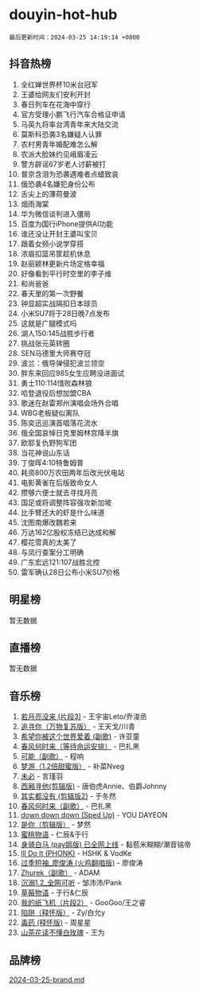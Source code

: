 # douyin-hot-hub

`最后更新时间：2024-03-25 14:19:14 +0800`

## 抖音热榜

1. 全红婵世界杯10米台冠军
1. 王婆给网友们安利开封
1. 春日列车在花海中穿行
1. 官方受理小鹏飞行汽车合格证申请
1. 马英九将率台湾青年来大陆交流
1. 莫斯科恐袭3名嫌疑人认罪
1. 农村男青年婚配难怎么解
1. 农派大脸妹约见峨眉凌云
1. 警方辟谣67岁老人讨薪被打
1. 普京含泪为恐袭遇难者点蜡致哀
1. 俄恐袭4名嫌犯身份公布
1. 舌尖上的薄荷曼波
1. 烟雨海棠
1. 华为微信谈判进入僵局
1. 百度为国行iPhone提供AI功能
1. 谁还没让开封王婆叫宝贝
1. 跟着女频小说学穿搭
1. 浓眉扣篮吊筐趁机休息
1. 赵丽颖林更新片场定格幸福
1. 好像看到平行时空里的李子维
1. 和尚爸爸
1. 春天里的第一次野餐
1. 钟显超实战隔扣日本球员
1. 小米SU7将于28日晚7点发布
1. 这就是广腿模式吗
1. 湖人150:145战胜步行者
1. 挑战张元英转圈
1. SEN马德里大师赛夺冠
1. 波兰：俄导弹侵犯波兰领空
1. 胖东来回应985女生应聘没进面试
1. 勇士110:114惜败森林狼
1. 哈登退役后想加盟CBA
1. 歌迷在赵雷郑州演唱会场外合唱
1. WBG老板疑似离队
1. 陈奕迅巡演首唱落花流水
1. 俄全国哀悼日克里姆林宫降半旗
1. 欧耶复仇野狗军团
1. 当花神说山东话
1. 丁俊晖4:10特鲁姆普
1. 耗资800万农田两年后改光伏电站
1. 电影黄雀在后版致命女人
1. 攒够六便士就去寻找月亮
1. 国足或将调整阵容强攻新加坡
1. 比手臂还大的虾是什么味道
1. 沈图南爆改魏若来
1. 万达162亿股权冻结已达成和解
1. 樱花雪真的太美了
1. 与凤行查案分工明确
1. 广东宏远121:107战胜北控
1. 雷军确认28日公布小米SU7价格

## 明星榜

暂无数据

## 直播榜

暂无数据

## 音乐榜

1. [若月亮没来 (片段3)](https://sf5-hl-cdn-tos.douyinstatic.com/obj/tos-cn-ve-2774/okfyEUsGW1B1ovJi5JiN9IjvAT2lMwA054GoEB) - 王宇宙Leto/乔浚丞
1. [追寻你（万物复苏版）](https://sf3-cdn-tos.douyinstatic.com/obj/tos-cn-ve-2774/oYeAZJsbjIDit9APmBg8u6uDUQnHmoCf3gbo74) - 王天戈/川青
1. [希望你被这个世界爱着 (副歌)](https://sf6-cdn-tos.douyinstatic.com/obj/tos-cn-ve-2774/oUHCmWQfZlE3QQBKBeD8rCFLpJzPgCpImhsxMt) - 许亚童
1. [春风何时来（等待命运安排）](https://sf5-hl-cdn-tos.douyinstatic.com/obj/tos-cn-ve-2774/oICBNbD3gelMfB4WgiD1KI2jQtXZE2FgHLwtsl) - 巴扎黑
1. [可能（副歌）](https://sf3-cdn-tos.douyinstatic.com/obj/tos-cn-ve-2774/cde1731888894259b333569393c2fb51) - 程响
1. [梦游（1.2倍甜蜜版）](https://sf5-hl-cdn-tos.douyinstatic.com/obj/tos-cn-ve-2774/o4gyAUm8hwufoEABmwVIiQtHsFuGzAEEWtNMzo) - 补菜Nveg
1. [未必](https://sf5-hl-cdn-tos.douyinstatic.com/obj/tos-cn-ve-2774/ogntQMFnKQDZUgTCYuJgfLEtleYZZFxBQqhhFB) - 言瑾羽
1. [西厢寻他(剪辑版)](https://sf6-cdn-tos.douyinstatic.com/obj/tos-cn-ve-2774/oUsAVfAQKlRNxEv5qxvIB8o5qmIWUcXbzJKJhw) - 唐伯虎Annie、伯爵Johnny
1. [其实都没有 (剪辑版2)](https://sf3-cdn-tos.douyinstatic.com/obj/tos-cn-ve-2774/oEBNQenHZtBhxYjGgUDQk0BCHTigQafgFlbQ7k) - 于冬然
1. [春风何时来（副歌）](https://sf5-hl-cdn-tos.douyinstatic.com/obj/tos-cn-ve-2774/ow7tbAiAWI2giBUrmu0hMMh3UYP3ZXdbDYiXd) - 巴扎黑
1. [down down down (Sped Up)](https://sf6-cdn-tos.douyinstatic.com/obj/tos-cn-ve-2774/ow80iABiXIO9DsFwK6WeZKMaJRi3BPJAotDy8m) - YOU DAYEON
1. [是你（剪辑版）](https://sf3-cdn-tos.douyinstatic.com/obj/tos-cn-ve-2774/46019dae783c4c969944217fe1cfafc4) - 梦然
1. [蜜桃物语](https://sf6-cdn-tos.douyinstatic.com/obj/tos-cn-ve-2774/oIhOSCZtIACtYU4XQkngiW9kCBfVD1Fz9IYeqL) - 仁辰&于行
1. [身骑白马 (pay姐版) 已全网上线](https://sf5-hl-cdn-tos.douyinstatic.com/obj/tos-cn-ve-2774/oQLO5ZgLsFkaDhdIIveF2zUCgfweY0gWaH4AQG) - 黏苞米糊糊/潮音铭帝
1. [lll Do lt (PHONK)](https://sf6-cdn-tos.douyinstatic.com/obj/tos-cn-ve-2774/osfNbddrZl4hIgEDk6kFftBDBJ1X8MZxH1QCOB) - HSHK & VodKe
1. [过季短袖_廖俊涛 (火鸡翻唱版)](https://sf5-hl-cdn-tos.douyinstatic.com/obj/tos-cn-ve-2774/ogQVJl0tRBKxQgZji7YClFEBrVDeHpPTWfCZbQ) - 廖俊涛
1. [Zhurek（副歌）](https://sf5-hl-cdn-tos.douyinstatic.com/obj/tos-cn-ve-2774/ooQm8FBZQDlf0btEYgVpCcSCQfrdJGBEKZYBGS) - ADAM
1. [沉溺1.2_全网可听](https://sf5-hl-cdn-tos.douyinstatic.com/obj/tos-cn-ve-2774/ok2QoiBqsWAX9McZmWiI9gAB0EzwD4Xj6yfmtH) - 邹沛沛/Pank
1. [草莓物语](https://sf5-hl-cdn-tos.douyinstatic.com/obj/tos-cn-ve-2774/okynhJ7jEAIIZBfsLgYMEI8QC3WbQNN66RKzhT) - 于行&仁辰
1. [我的纸飞机（片段2）](https://sf5-hl-cdn-tos.douyinstatic.com/obj/tos-cn-ve-2774/oM2ZrKcg2CD5AeRB2gkeXOFB1IxAGJdZPazYHf) - GooGoo/王之睿
1. [陷阱（释怀版）](https://sf5-hl-cdn-tos.douyinstatic.com/obj/tos-cn-ve-2774/oE8C21LeZrzKLDFfQYgMzx4GAIHageG5IzayY7) - Zy/白允y
1. [毒药 (释怀版)](https://sf3-cdn-tos.douyinstatic.com/obj/tos-cn-ve-2774/oYILMEAzspdZBIzy4frJNB8ZHPHWAhiwowd4Ad) - 周星星
1. [山茶花读不懂白玫瑰](https://sf6-cdn-tos.douyinstatic.com/obj/tos-cn-ve-2774/osfn8B7DktrRHEPJgPCfDbw7QDQEkwC16BxZg9) - 王为

## 品牌榜

[2024-03-25-brand.md](2024-03-25-brand.md)

